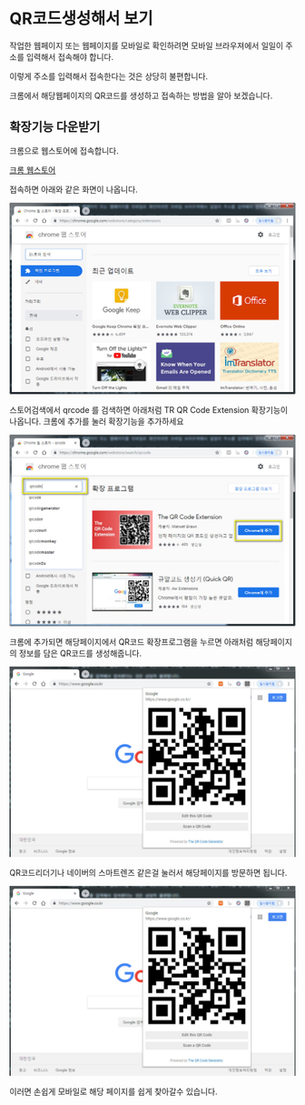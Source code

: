 # QR코드생성해서 보기

작업한 웹페이지 또는 웹페이지를 모바일로 확인하려면 모바일 브라우져에서 일일이 주소를 입력해서 접속해야 합니다.

이렇게 주소를 입력해서 접속한다는 것은 상당히 불편합니다.

크롬에서 해당웹페이지의 QR코드를 생성하고 접속하는 방법을 알아 보겠습니다.

## 확장기능 다운받기

크롬으로 웹스토어에 접속합니다.

[크롬 웹스토어](https://chrome.google.com/webstore)

접속하면 아래와 같은 화면이 나옵니다.

![개발자도구](images/0107.jpg)

스토어검색에서 qrcode 를 검색하면 아래처럼 TR QR Code Extension 확장기능이 나옵니다. 크롬에 추가를 눌러 확장기능을 추가하세요

![개발자도구](images/0108.jpg)

크롬에 추가되면 해당페이지에서 QR코드 확장프로그램을 누르면 아래처럼 해당페이지의 정보를 담은 QR코드를 생성해줍니다.

![개발자도구](images/0109.jpg)

QR코드리더기나 네이버의 스마트렌즈 같은걸 눌러서 해당페이지를 방문하면 됩니다.

![개발자도구](images/0109.jpg)


이러면 손쉽게 모바일로 해당 페이지를 쉽게 찾아갈수 있습니다.


<br><br>